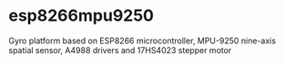 # esp8266mpu9250
Gyro platform based on ESP8266 microcontroller, MPU-9250 nine-axis spatial sensor, A4988 drivers and 17HS4023 stepper motor
